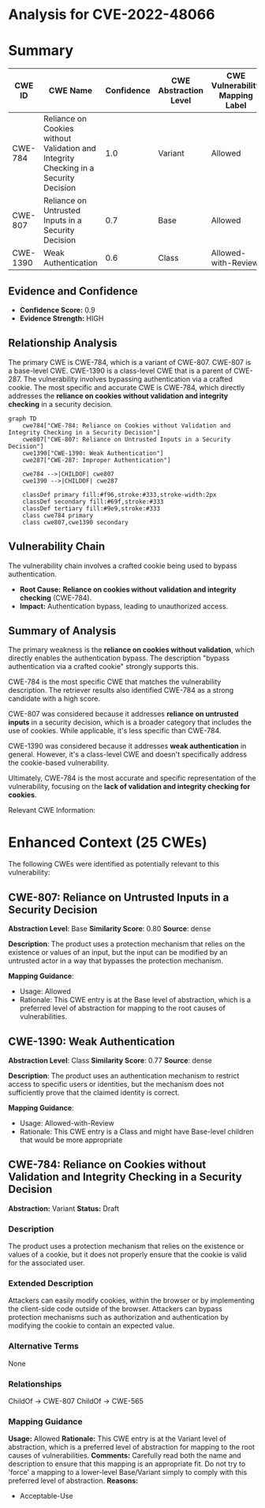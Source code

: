 # Analysis for CVE-2022-48066

# Summary
| CWE ID | CWE Name | Confidence | CWE Abstraction Level | CWE Vulnerability Mapping Label | CWE-Vulnerability Mapping Notes |
|---|---|---|---|---|---|
| CWE-784 | Reliance on Cookies without Validation and Integrity Checking in a Security Decision | 1.0 | Variant | Allowed | Primary CWE |
| CWE-807 | Reliance on Untrusted Inputs in a Security Decision | 0.7 | Base | Allowed | Secondary Candidate |
| CWE-1390 | Weak Authentication | 0.6 | Class | Allowed-with-Review | Secondary Candidate |

## Evidence and Confidence

*   **Confidence Score:** 0.9
*   **Evidence Strength:** HIGH

## Relationship Analysis
The primary CWE is CWE-784, which is a variant of CWE-807. CWE-807 is a base-level CWE. CWE-1390 is a class-level CWE that is a parent of CWE-287. The vulnerability involves bypassing authentication via a crafted cookie. The most specific and accurate CWE is CWE-784, which directly addresses the **reliance on cookies without validation and integrity checking** in a security decision.

```mermaid
graph TD
    cwe784["CWE-784: Reliance on Cookies without Validation and Integrity Checking in a Security Decision"]
    cwe807["CWE-807: Reliance on Untrusted Inputs in a Security Decision"]
    cwe1390["CWE-1390: Weak Authentication"]
    cwe287["CWE-287: Improper Authentication"]
    
    cwe784 -->|CHILDOF| cwe807
    cwe1390 -->|CHILDOF| cwe287
    
    classDef primary fill:#f96,stroke:#333,stroke-width:2px
    classDef secondary fill:#69f,stroke:#333
    classDef tertiary fill:#9e9,stroke:#333
    class cwe784 primary
    class cwe807,cwe1390 secondary
```

## Vulnerability Chain
The vulnerability chain involves a crafted cookie being used to bypass authentication.
  - **Root Cause:** **Reliance on cookies without validation and integrity checking** (CWE-784).
  - **Impact:** Authentication bypass, leading to unauthorized access.

## Summary of Analysis
The primary weakness is the **reliance on cookies without validation**, which directly enables the authentication bypass. The description "bypass authentication via a crafted cookie" strongly supports this.

CWE-784 is the most specific CWE that matches the vulnerability description. The retriever results also identified CWE-784 as a strong candidate with a high score.

CWE-807 was considered because it addresses **reliance on untrusted inputs** in a security decision, which is a broader category that includes the use of cookies. While applicable, it's less specific than CWE-784.

CWE-1390 was considered because it addresses **weak authentication** in general. However, it's a class-level CWE and doesn't specifically address the cookie-based vulnerability.

Ultimately, CWE-784 is the most accurate and specific representation of the vulnerability, focusing on the **lack of validation and integrity checking for cookies**.

Relevant CWE Information:

# Enhanced Context (25 CWEs)
The following CWEs were identified as potentially relevant to this vulnerability:

## CWE-807: Reliance on Untrusted Inputs in a Security Decision
**Abstraction Level**: Base
**Similarity Score**: 0.80
**Source**: dense

**Description**:
The product uses a protection mechanism that relies on the existence or values of an input, but the input can be modified by an untrusted actor in a way that bypasses the protection mechanism.

**Mapping Guidance**:
- Usage: Allowed
- Rationale: This CWE entry is at the Base level of abstraction, which is a preferred level of abstraction for mapping to the root causes of vulnerabilities.

## CWE-1390: Weak Authentication
**Abstraction Level**: Class
**Similarity Score**: 0.77
**Source**: dense

**Description**:
The product uses an authentication mechanism to restrict access to specific users or identities, but the mechanism does not sufficiently prove that the claimed identity is correct.

**Mapping Guidance**:
- Usage: Allowed-with-Review
- Rationale: This CWE entry is a Class and might have Base-level children that would be more appropriate

## CWE-784: Reliance on Cookies without Validation and Integrity Checking in a Security Decision
**Abstraction:** Variant
**Status:** Draft

### Description
The product uses a protection mechanism that relies on the existence or values of a cookie, but it does not properly ensure that the cookie is valid for the associated user.

### Extended Description
Attackers can easily modify cookies, within the browser or by implementing the client-side code outside of the browser. Attackers can bypass protection mechanisms such as authorization and authentication by modifying the cookie to contain an expected value.

### Alternative Terms
None

### Relationships
ChildOf -> CWE-807
ChildOf -> CWE-565

### Mapping Guidance
**Usage:** Allowed
**Rationale:** This CWE entry is at the Variant level of abstraction, which is a preferred level of abstraction for mapping to the root causes of vulnerabilities.
**Comments:** Carefully read both the name and description to ensure that this mapping is an appropriate fit. Do not try to 'force' a mapping to a lower-level Base/Variant simply to comply with this preferred level of abstraction.
**Reasons:**
- Acceptable-Use